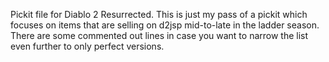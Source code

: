 Pickit file for Diablo 2 Resurrected. 
This is just my pass of a pickit which focuses on items that are selling on d2jsp mid-to-late in the ladder season. There are some commented out lines in case you want to narrow the list even further to only perfect versions.
